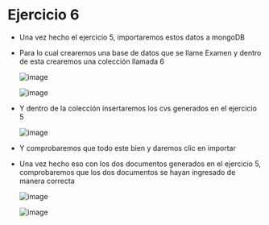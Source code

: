 # Ejercicio 6

* Una vez hecho el ejercicio 5, importaremos estos datos a mongoDB
* Para lo cual crearemos una base de datos que se llame Examen y dentro de esta crearemos una colección llamada 6 
  
  ![image](https://user-images.githubusercontent.com/65980001/127725170-8e32732a-832b-43fa-8385-bd7fb7a60457.png)
  
  ![image](https://user-images.githubusercontent.com/65980001/127725178-964ad96e-bc6c-4602-827d-320130da9e04.png)


* Y dentro de la colección insertaremos los cvs generados en el ejercicio 5
  
  ![image](https://user-images.githubusercontent.com/65980001/127725197-c9fbe92d-6a74-48dd-8826-8bfb9c2711f4.png)

* Y comprobaremos que todo este bien y daremos clic en importar 
* Una vez hecho eso con los dos documentos generados en el ejercicio 5, comprobaremos que los dos documentos se hayan ingresado de manera correcta

  ![image](https://user-images.githubusercontent.com/65980001/127725223-b0597c46-ed23-4f0e-835b-3a8dab377901.png)

  ![image](https://user-images.githubusercontent.com/65980001/127725227-0e7cce33-a93a-4f57-adea-a18ef5d6bbbd.png)

